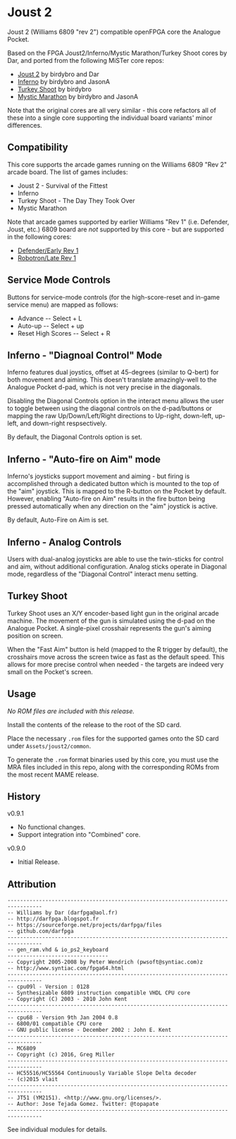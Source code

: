 # Joust 2

Joust 2 (Williams 6809 "rev 2") compatible openFPGA core the Analogue Pocket.

Based on the FPGA Joust2/Inferno/Mystic Marathon/Turkey Shoot cores by Dar, and ported from the following MiSTer core repos:
* [Joust 2](https://github.com/MiSTer-devel/Arcade-Joust2_MiSTer) by birdybro and Dar
* [Inferno](https://github.com/MiSTer-devel/Arcade-Inferno_MiSTer) by birdybro and JasonA
* [Turkey Shoot](https://github.com/MiSTer-devel/Arcade-TurkeyShoot_MiSTer) by birdybro
* [Mystic Marathon](https://github.com/MiSTer-devel/Arcade-MysticMarathon_MiSTer) by birdybro and JasonA

Note that the original cores are all very similar - this core refactors all of these into a single core supporting the individual board variants' minor differences.

## Compatibility

This core supports the arcade games running on the Williams 6809 "Rev 2" arcade board. The list of games includes:

* Joust 2 - Survival of the Fittest
* Inferno
* Turkey Shoot - The Day They Took Over
* Mystic Marathon

Note that arcade games supported by earlier Williams "Rev 1" (i.e. Defender, Joust, etc.) 6809 board are *not* supported by this core - but are supported in the following cores:
* [Defender/Early Rev 1](https://github.com/obsidian-dot-dev/openFPGA-Defender)
* [Robotron/Late Rev 1](https://github.com/obsidian-dot-dev/openFPGA-Robotron)

## Service Mode Controls

Buttons for service-mode controls (for the high-score-reset and in-game service menu) are mapped as follows:

* Advance -- Select + L
* Auto-up -- Select + up
* Reset High Scores -- Select + R

## Inferno - "Diagnoal Control" Mode

Inferno features dual joystics, offset at 45-degrees (similar to Q-bert) for both movement and aiming.  This doesn't translate amazingly-well to the Analogue Pocket d-pad, which is not very precise in the diagonals.  

Disabling the Diagonal Controls option in the interact menu allows the user to toggle between using the diagonal controls on the d-pad/buttons or mapping the raw Up/Down/Left/Right directions to Up-right, down-left, up-left, and down-right respsectively.

By default, the Diagonal Controls option is set.

## Inferno - "Auto-fire on Aim" mode

Inferno's joysticks support movement and aiming - but firing is accomplished through a dedicated button which is mounted to the top of the "aim" joystick.  This is mapped to the R-button on the Pocket by default.  However, enabling "Auto-fire on Aim" results in the fire button being pressed automatically when any direction on the "aim" joystick is active.

By default, Auto-Fire on Aim is set.

## Inferno - Analog Controls

Users with dual-analog joysticks are able to use the twin-sticks for control and aim, without additional configuration.  Analog sticks operate in Diagonal mode, regardless of the "Diagonal Control" interact menu setting.

## Turkey Shoot

Turkey Shoot uses an X/Y encoder-based light gun in the original arcade machine.  The movement of the gun is simulated using the d-pad on the Analogue Pocket.  A single-pixel crosshair represents the gun's aiming position on screen.

When the "Fast Aim" button is held (mapped to the R trigger by default), the crosshairs move across the screen twice as fast as the default speed. This allows for more precise control when needed - the targets are indeed very small on the Pocket's screen.

## Usage

*No ROM files are included with this release.*  

Install the contents of the release to the root of the SD card.

Place the necessary `.rom` files for the supported games onto the SD card under `Assets/joust2/common`.

To generate the `.rom` format binaries used by this core, you must use the MRA files included in this repo, along with the corresponding ROMs from the most recent MAME release.

## History

v0.9.1
* No functional changes.
* Support integration into "Combined" core.

v0.9.0
* Initial Release.

## Attribution

```
---------------------------------------------------------------------------------
-- Williams by Dar (darfpga@aol.fr)
-- http://darfpga.blogspot.fr
-- https://sourceforge.net/projects/darfpga/files
-- github.com/darfpga
---------------------------------------------------------------------------------
-- gen_ram.vhd & io_ps2_keyboard
-------------------------------- 
-- Copyright 2005-2008 by Peter Wendrich (pwsoft@syntiac.com)z
-- http://www.syntiac.com/fpga64.html
---------------------------------------------------------------------------------
-- cpu09l - Version : 0128
-- Synthesizable 6809 instruction compatible VHDL CPU core
-- Copyright (C) 2003 - 2010 John Kent
---------------------------------------------------------------------------------
-- cpu68 - Version 9th Jan 2004 0.8
-- 6800/01 compatible CPU core 
-- GNU public license - December 2002 : John E. Kent
---------------------------------------------------------------------------------
-- MC6809
-- Copyright (c) 2016, Greg Miller
---------------------------------------------------------------------------------
-- HC55516/HC55564 Continuously Variable Slope Delta decoder
-- (c)2015 vlait
---------------------------------------------------------------------------------
-- JT51 (YM2151). <http://www.gnu.org/licenses/>.
-- Author: Jose Tejada Gomez. Twitter: @topapate
---------------------------------------------------------------------------------
```

See individual modules for details.

